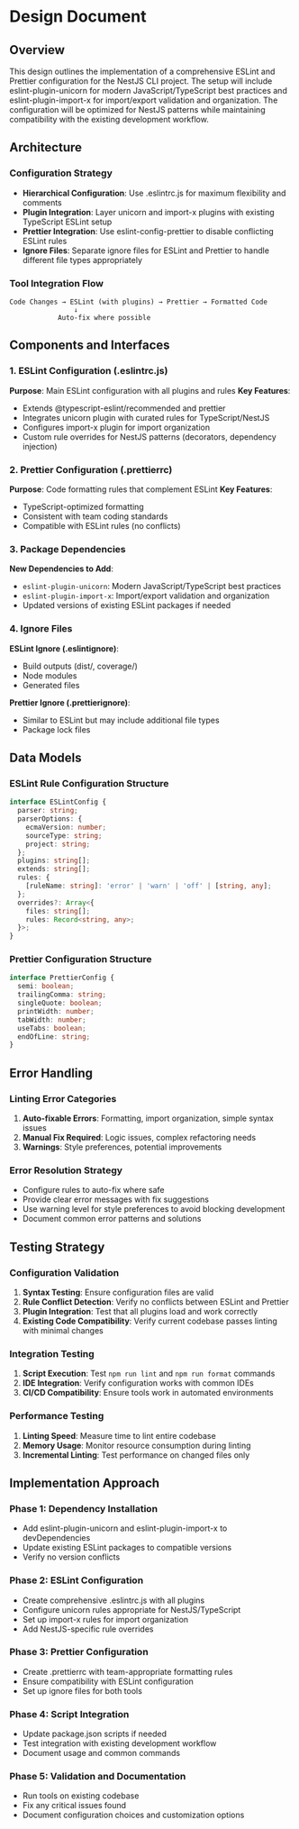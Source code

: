 # Design Document

## Overview

This design outlines the implementation of a comprehensive ESLint and Prettier configuration for the NestJS CLI project. The setup will include eslint-plugin-unicorn for modern JavaScript/TypeScript best practices and eslint-plugin-import-x for import/export validation and organization. The configuration will be optimized for NestJS patterns while maintaining compatibility with the existing development workflow.

## Architecture

### Configuration Strategy

- **Hierarchical Configuration**: Use .eslintrc.js for maximum flexibility and comments
- **Plugin Integration**: Layer unicorn and import-x plugins with existing TypeScript ESLint setup
- **Prettier Integration**: Use eslint-config-prettier to disable conflicting ESLint rules
- **Ignore Files**: Separate ignore files for ESLint and Prettier to handle different file types appropriately

### Tool Integration Flow

```
Code Changes → ESLint (with plugins) → Prettier → Formatted Code
                ↓
            Auto-fix where possible
```

## Components and Interfaces

### 1. ESLint Configuration (.eslintrc.js)

**Purpose**: Main ESLint configuration with all plugins and rules **Key Features**:

- Extends @typescript-eslint/recommended and prettier
- Integrates unicorn plugin with curated rules for TypeScript/NestJS
- Configures import-x plugin for import organization
- Custom rule overrides for NestJS patterns (decorators, dependency injection)

### 2. Prettier Configuration (.prettierrc)

**Purpose**: Code formatting rules that complement ESLint **Key Features**:

- TypeScript-optimized formatting
- Consistent with team coding standards
- Compatible with ESLint rules (no conflicts)

### 3. Package Dependencies

**New Dependencies to Add**:

- `eslint-plugin-unicorn`: Modern JavaScript/TypeScript best practices
- `eslint-plugin-import-x`: Import/export validation and organization
- Updated versions of existing ESLint packages if needed

### 4. Ignore Files

**ESLint Ignore (.eslintignore)**:

- Build outputs (dist/, coverage/)
- Node modules
- Generated files

**Prettier Ignore (.prettierignore)**:

- Similar to ESLint but may include additional file types
- Package lock files

## Data Models

### ESLint Rule Configuration Structure

```typescript
interface ESLintConfig {
  parser: string;
  parserOptions: {
    ecmaVersion: number;
    sourceType: string;
    project: string;
  };
  plugins: string[];
  extends: string[];
  rules: {
    [ruleName: string]: 'error' | 'warn' | 'off' | [string, any];
  };
  overrides?: Array<{
    files: string[];
    rules: Record<string, any>;
  }>;
}
```

### Prettier Configuration Structure

```typescript
interface PrettierConfig {
  semi: boolean;
  trailingComma: string;
  singleQuote: boolean;
  printWidth: number;
  tabWidth: number;
  useTabs: boolean;
  endOfLine: string;
}
```

## Error Handling

### Linting Error Categories

1. **Auto-fixable Errors**: Formatting, import organization, simple syntax issues
2. **Manual Fix Required**: Logic issues, complex refactoring needs
3. **Warnings**: Style preferences, potential improvements

### Error Resolution Strategy

- Configure rules to auto-fix where safe
- Provide clear error messages with fix suggestions
- Use warning level for style preferences to avoid blocking development
- Document common error patterns and solutions

## Testing Strategy

### Configuration Validation

1. **Syntax Testing**: Ensure configuration files are valid
2. **Rule Conflict Detection**: Verify no conflicts between ESLint and Prettier
3. **Plugin Integration**: Test that all plugins load and work correctly
4. **Existing Code Compatibility**: Verify current codebase passes linting with minimal changes

### Integration Testing

1. **Script Execution**: Test `npm run lint` and `npm run format` commands
2. **IDE Integration**: Verify configuration works with common IDEs
3. **CI/CD Compatibility**: Ensure tools work in automated environments

### Performance Testing

1. **Linting Speed**: Measure time to lint entire codebase
2. **Memory Usage**: Monitor resource consumption during linting
3. **Incremental Linting**: Test performance on changed files only

## Implementation Approach

### Phase 1: Dependency Installation

- Add eslint-plugin-unicorn and eslint-plugin-import-x to devDependencies
- Update existing ESLint packages to compatible versions
- Verify no version conflicts

### Phase 2: ESLint Configuration

- Create comprehensive .eslintrc.js with all plugins
- Configure unicorn rules appropriate for NestJS/TypeScript
- Set up import-x rules for import organization
- Add NestJS-specific rule overrides

### Phase 3: Prettier Configuration

- Create .prettierrc with team-appropriate formatting rules
- Ensure compatibility with ESLint configuration
- Set up ignore files for both tools

### Phase 4: Script Integration

- Update package.json scripts if needed
- Test integration with existing development workflow
- Document usage and common commands

### Phase 5: Validation and Documentation

- Run tools on existing codebase
- Fix any critical issues found
- Document configuration choices and customization options
